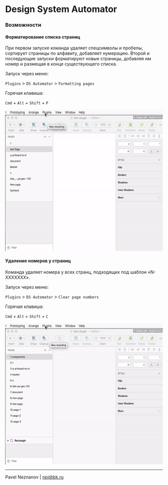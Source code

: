 # Design System Automator

### Возможности

#### Форматирование списка страниц

При первом запуске команда удаляет спецсимволы и пробелы, сортирует страницы по алфавиту, добавляет нумерацию. Второй и последующие запуски форматируют новые страницы, добавляя им номер и размещая в конце существующего списка.

Запуск через меню:

`Plugins` > `DS Automator` > `Formatting pages`

Горячая клавиша:

`Cmd` + `Alt` + `Shift` + `P`

<p>
  <img width="600" height="450" src="https://github.com/pavelneznanov/ds-automator-sketch-plugin/blob/master/tutorial/formatting-pages.gif">
</p>

#### Удаление номеров у страниц

Команда удаляет номера у всех странц, подходящих под шаблон «N-XXXXXXX».

Запуск через меню:

`Plugins` > `DS Automator` > `Clear page numbers`

Горячая клавиша:

`Cmd` + `Alt` + `Shift` + `С`

<p>
  <img width="600" height="450" src="https://github.com/pavelneznanov/ds-automator-sketch-plugin/blob/master/tutorial/clean-pages.gif">
</p>

---

Pavel Neznanov | npi@bk.ru
